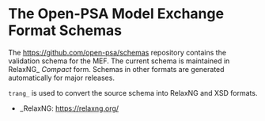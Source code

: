 # The Open-PSA Model Exchange Format Schemas

The https://github.com/open-psa/schemas repository contains the validation schema for the MEF.
The current schema is maintained in RelaxNG_ *Compact* form.
Schemas in other formats are generated automatically for major releases.

`trang_` is used to convert the source schema into RelaxNG and XSD formats.

- _RelaxNG: https://relaxng.org/
